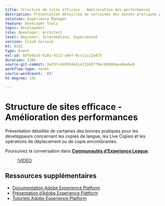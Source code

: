 ```yaml
---
title: Structure de sites efficace - Amélioration des performances
description: Présentation détaillée de certaines des bonnes pratiques pour les développeurs concernant les copies de langue, les Live Copies et les opérations de déplacement ou de copie encombrantes.
solution: Experience Manager
feature: Developer Tools
topic: Development
role: Developer, Architect
level: Beginner, Intermediate, Experienced
version: Cloud Service
kt: 9182
type: Event
exl-id: 89fe9e3d-6202-4112-a9ef-9ccc1cc2a475
duration: 1165
source-git-commit: 9a297cda953d4414131657f9ac84580aea0eabeb
workflow-type: tm+mt
source-wordcount: '83'
ht-degree: 15%

---
```


# Structure de sites efficace - Amélioration des performances

Présentation détaillée de certaines des bonnes pratiques pour les développeurs concernant les copies de langue, les Live Copies et les opérations de déplacement ou de copie encombrantes.

Poursuivez la conversation dans **[Communautés d’Experience League](https://adobe.ly/39DoIQT)**.

>[!VIDEO](https://video.tv.adobe.com/v/337723/?quality=12&learn=on&hidetitle=true)

## Ressources supplémentaires

- [Documentation Adobe Experience Platform](https://experienceleague.adobe.com/docs/experience-platform.html?lang=fr)
- [Présentation d’Adobe Experience Platform](https://experienceleague.adobe.com/docs/experience-platform/landing/home.html?lang=fr)
- [Tutoriels Adobe Experience Platform](https://experienceleague.adobe.com/docs/platform-learn/tutorials/overview.html?lang=fr)
